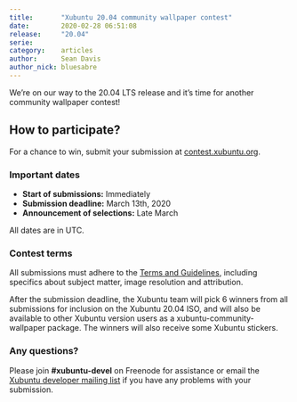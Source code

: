 ```yaml
---
title:       "Xubuntu 20.04 community wallpaper contest"
date:        2020-02-28 06:51:08
release:     "20.04"
serie:       
category:    articles
author:      Sean Davis
author_nick: bluesabre
---
```


We’re on our way to the 20.04 LTS release and it’s time for another community wallpaper contest!

How to participate?
-------------------

For a chance to win, submit your submission at [contest.xubuntu.org](https://contest.xubuntu.org/).

### Important dates

- **Start of submissions:** Immediately
- **Submission deadline:** March 13th, 2020
- **Announcement of selections:** Late March

All dates are in UTC.

### Contest terms

All submissions must adhere to the [Terms and Guidelines](http://contest.xubuntu.org/terms), including specifics about subject matter, image resolution and attribution.

After the submission deadline, the Xubuntu team will pick 6 winners from all submissions for inclusion on the Xubuntu 20.04 ISO, and will also be available to other Xubuntu version users as a xubuntu-community-wallpaper package. The winners will also receive some Xubuntu stickers.

### Any questions?

Please join **\#xubuntu-devel** on Freenode for assistance or email the [Xubuntu developer mailing list](https://lists.ubuntu.com/mailman/listinfo/xubuntu-devel) if you have any problems with your submission.
